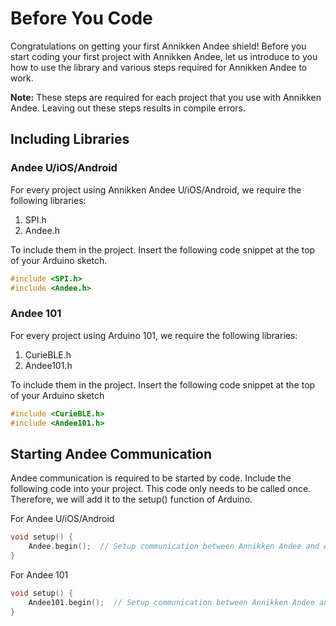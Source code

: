 # Before You Code

Congratulations on getting your first Annikken Andee shield! Before you start coding your first project with Annikken Andee, let us introduce to you how to use the library and various steps required for Annikken Andee to work.

**Note:** These steps are required for each project that you use with Annikken Andee. Leaving out these steps results in compile errors.

## Including Libraries

### Andee U/iOS/Android
For every project using Annikken Andee U/iOS/Android, we require the following libraries:

1. SPI.h
2. Andee.h

To include them in the project. Insert the following code snippet at the top of your Arduino sketch.

```cpp
#include <SPI.h>
#include <Andee.h>
```
### Andee 101
For every project using Arduino 101, we require the following libraries:

1. CurieBLE.h
2. Andee101.h

To include them in the project. Insert the following code snippet at the top of your Arduino sketch

```cpp
#include <CurieBLE.h>
#include <Andee101.h>
```

## Starting Andee Communication

Andee communication is required to be started by code. Include the following code into your project. This code only needs to be called once. Therefore, we will add it to the setup() function of Arduino.

For Andee U/iOS/Android
```cpp
void setup() {
    Andee.begin();  // Setup communication between Annikken Andee and Arduino
}
```

For Andee 101
```cpp
void setup() {
    Andee101.begin();  // Setup communication between Annikken Andee and Arduino
}
```

